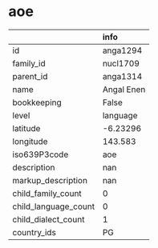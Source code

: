 # aoe
|                      | info       |
|:---------------------|:-----------|
| id                   | anga1294   |
| family_id            | nucl1709   |
| parent_id            | anga1314   |
| name                 | Angal Enen |
| bookkeeping          | False      |
| level                | language   |
| latitude             | -6.23296   |
| longitude            | 143.583    |
| iso639P3code         | aoe        |
| description          | nan        |
| markup_description   | nan        |
| child_family_count   | 0          |
| child_language_count | 0          |
| child_dialect_count  | 1          |
| country_ids          | PG         |